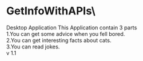 # GetInfoWithAPIs\
Desktop Application This Application contain 3 parts\
1.You can get some advice when you fell bored.\
2.You can get interesting facts about cats.\
3.You can read jokes.\
v 1.1
